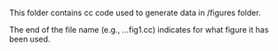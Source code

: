 This folder contains cc code used to generate data in /figures folder.

The end of the file name (e.g., ...fig1.cc) indicates for what figure it has been used.

